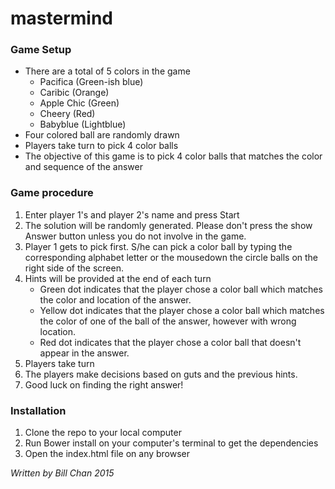 # mastermind
### Game Setup
- There are a total of 5 colors in the game
	- Pacifica (Green-ish blue)
	- Caribic (Orange)
	- Apple Chic (Green)
	- Cheery (Red)
	- Babyblue (Lightblue)
- Four colored ball are randomly drawn
- Players take turn to pick 4 color balls
- The objective of this game is to pick 4 color balls that matches the color and sequence of the answer

### Game procedure
1. Enter player 1's and player 2's name and press Start
2. The solution will be randomly generated. Please don't press the show Answer button unless you do not involve in the game.
3. Player 1 gets to pick first. S/he can pick a color ball by typing the corresponding alphabet letter or the mousedown the circle balls on the right side of the screen.
4. Hints will be provided at the end of each turn
	- Green dot indicates that the player chose a color ball which matches the color and location of the answer.
	- Yellow dot indicates that the player chose a color ball which matches the color of one of the ball of the answer, however with wrong location.
	- Red dot indicates that the player chose a color ball that doesn't appear in the answer.
5. Players take turn
6. The players make decisions based on guts and the previous hints.
7. Good luck on finding the right answer!

### Installation
1. Clone the repo to your local computer
2. Run Bower install on your computer's terminal to get the dependencies
3. Open the index.html file on any browser

*Written by Bill Chan 2015*